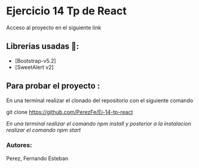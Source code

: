 # Ejercicio 14 Tp de React  

Acceso al proyecto en el siguiente link 
## Librerias usadas 🧮:

- [Bootstrap-v5.2]
- [SweetAlert v2]

## Para probar el proyecto :
En una terminal realizar el clonado del repositorio con el siguiente comando

git clone https://github.com/PerezFe/Ej-14-tp-react

*En una terminal realizar el comando npm install y posterior a la instalacion realizar el comando npm start*

### Autores:

Perez, Fernando Esteban


